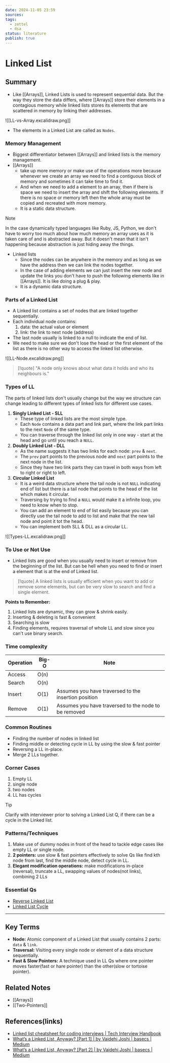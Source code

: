 ```yaml
---
date: 2024-11-05 23:59
sources: 
tags:
  - zettel
  - dsa
status: literature
publish: true
---
```

# Linked List

## Summary
- Like [[Arrays]], Linked Lists is used to represent sequential data. But the way they store the data differs, where [[Arrays]] store their elements in a contagious memory while linked lists stores its elements that are scattered in memory by linking their addresses.

![[LL-vs-Array.excalidraw.png]]

- The elements in a Linked List are called as `Nodes`.

### Memory Management
- Biggest differentiator between [[Arrays]] and linked lists is the memory management. 
- [[Arrays]] 
	- take up more memory or make use of the operations more because whenever we create an array we need to find a contiguous block of memory and sometimes it can take time to find it. 
	- And when we need to add a element to an array, then if there is space we need to insert the array and shift the following elements. If there is no space or memory left then the whole array must be copied and recreated with more memory.
	- It is a static data structure.
> [!note]
> In the case dynamically typed languages like Ruby, JS, Python, we don't have to worry too much about how much memory an array uses as it is taken care of and is abstracted away. But it doesn't mean that it isn't happening because abstraction is just hiding away the things.
- Linked lists
	- Since the nodes can be anywhere in the memory and as long as we have the address then we can link the nodes together.
	- In the case of adding elements we can just insert the new node and update the links you don't have to push the following elements like in [[Arrays]]. It is like doing a plug & play.
	- It is a dynamic data structure.

### Parts of a Linked List
- A Linked list contains a set of nodes that are linked together sequentially.
- Each individual node contains:
	1. data: the actual value or element
	2. link: the link to next node (address)
- The last node usually is linked to a null to indicate the end of list.
- We need to make sure we don't lose the head or the first element of the list as there is no other way to access the linked list otherwise.

![[LL-Node.excalidraw.png]]


> [!quote]
> "A node only knows about what data it holds and who its neighbours is."

### Types of LL
The parts of linked lists don't usually change but the way we structure can change leading to different types of linked lists for different use cases.

1. **Singly Linked List - SLL**
	- These type of linked lists are the most simple type.
	- Each `Node` contains a data part and link part, where the link part links to the next `Node` of the same type.
	- You can traverse through the linked list only in one way - start at the head and go until you reach a `NULL`.
2. **Doubly Linked List - DLL**
	- As the name suggests it has two links for each node: `prev` & `next`.
	- The `prev` part points to the previous node and `next` part points to the next node in the list.
	- Since they have two link parts they can travel in both ways from left to right or right to left.
3. **Circular Linked List**
	- It is a weird data structure where the tail node is not `NULL` indicating end of list but there is a tail node that points to the head of the list which makes it circular.
	- Traversing by trying to find a `NULL` would make it a infinite loop, you need to know when to stop.
	- You can add an element to end of list easily because you can directly use the tail node to add to list and make that the new tail node and point it tot the head.
	- You can implement both SLL & DLL as a circular LL.

![[Types-LL.excalidraw.png]]

### To Use or Not Use
- Linked lists are good when you usually need to insert or remove from the beginning of the list. But can be hell when you need to find or insert a element that is at the end of Linked list.

> [!quote]
> A linked lists is usually efficient when you want to add or remove some elements, but can be very slow to search and find a single element.

**Points to Remember:**
1. Linked lists are dynamic, they can grow & shrink easily.
2. Inserting & deleting is fast & convenient
3. Searching is slow
4. Finding elements, requires traversal of whole LL and slow since you can't use binary search.

### Time complexity

|Operation|Big-O|Note|
|---|---|---|
|Access|O(n)||
|Search|O(n)||
|Insert|O(1)|Assumes you have traversed to the insertion position|
|Remove|O(1)|Assumes you have traversed to the node to be removed|

### Common Routines
- Finding the number of nodes in linked list
- Finding middle or detecting cycle in LL by using the slow & fast pointer
- Reversing a LL in-place.
- Merge 2 LLs together.

### Corner Cases
1. Empty LL
2. single node
3. two nodes
4. LL has cycles

>[!tip]
>Clarify with interviewer prior to solving a Linked List Q, if there can be a cycle in the Linked list.

### Patterns/Techniques
1. Make use of dummy nodes in front of the head to tackle edge cases like empty LL or single node.
2. **2 pointers:** use slow & fast pointers effectively to solve Qs like find kth node from last, find the middle node, detect cycle in LL.
3. **Elegant modification operations:** make modifications in-place (reversal), truncate a LL, swapping values of nodes(not links), combining 2 LLs

### Essential Qs
- [Reverse Linked List](https://github.com/Srikar-V675/DSA-Problems/blob/3ddaa74d67b82afd2b0400b88b4e3c0cf0291e1b/Linked%20Lists/Easy/1.%20Reverse%20Linked%20List.md)
- [Linked List Cycle](https://github.com/Srikar-V675/DSA-Problems/blob/7a988ed05b1c873fbc39a64090acc4f8e92853f3/Linked%20Lists/Easy/2.%20Linked%20List%20Cycle.md)


---
## Key Terms
- **Node:** Atomic component of a Linked List that usually contains 2 parts: `data` & `link`.
- **Traversal:** Visiting every single node or element of a data structure sequentially.
- **Fast & Slow Pointers:** A technique used in LL Qs where one pointer moves faster(fast or hare pointer) than the other(slow or tortoise pointer).

## Related Notes
- [[Arrays]]
- [[Two-Pointers]]

## References(links)
- [Linked list cheatsheet for coding interviews | Tech Interview Handbook](https://www.techinterviewhandbook.org/algorithms/linked-list/)
- [What’s a Linked List, Anyway? \[Part 1\] | by Vaidehi Joshi | basecs | Medium](https://medium.com/basecs/whats-a-linked-list-anyway-part-1-d8b7e6508b9d)
- [What’s a Linked List, Anyway? \[Part 2\] | by Vaidehi Joshi | basecs | Medium](https://medium.com/basecs/whats-a-linked-list-anyway-part-2-131d96f71996)

